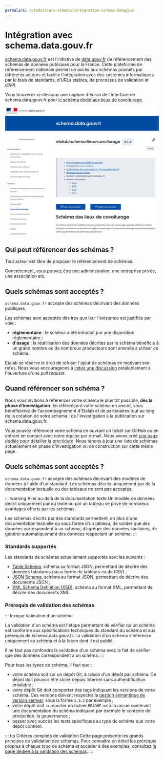 ```yaml
---
permalink: /producteurs-schemas/integration-schema-datagouv
---
```


# Intégration avec schema.data.gouv.fr

[schema.data.gouv.fr](https://schema.data.gouv.fr) est l’initiative de [data.gouv.fr](https://data.gouv.fr) de référencement des schémas de données publiques pour la France. Cette plateforme de référencement nationale permet un accès aux schémas produits par différents acteurs et facilite l’intégration avec des systèmes informatiques par le biais de standards, d’URLs stables, de processus de validation et d’API.

Vous trouverez ci-dessous une capture d'écran de l'interface de schema.data.gouv.fr pour [le schéma dédié aux lieux de covoiturage](https://schema.data.gouv.fr/etalab/schema-lieux-covoiturage/latest.html).

![Capture d'écran de l'interface de schema.data.gouv.fr](./images/schema-datagouv.png)

## Qui peut référencer des schémas ?
Tout acteur est libre de proposer le référencement de schémas.

Concrètement, vous pouvez être une administration, une entreprise privée, une association etc.

## Quels schémas sont acceptés ?
`schema.data.gouv.fr` accepte des schémas décrivant des données publiques.

Les schémas sont acceptés dès lros que leur l'existence est justifiée par voie :
- **réglementaire** : le schéma a été introduit par une disposition réglementaire ;
- **d'usage** : la réutilisation des données décrites par le schéma bénéficie à un grand nombre ou de nombreux producteurs sont amenés à utiliser ce schéma.

Etalab se réserve le droit de refuser l'ajout de schémas en motivant son refus. Nous vous encourageons à [initier une discussion](https://github.com/etalab/schema.data.gouv.fr/issues) préalablement à l'ouverture d'une _pull request_.

## Quand référencer son schéma ?

Nous vous invitions à référencer votre schéma le plus tôt possible, **dès la phase d'investigation**. En référençant votre schéma en amont, vous bénéficierez de l'accompagnement d'Etalab et de partenaires tout au long de la création de votre schéma : de l'investigation à la publication sur schema.data.gouv.fr.

Vous pouvez référencer votre schéma en ouvrant un ticket sur GitHub ou en entrant en contact avec notre équipe par e-mail. Nous avons créé [une page dédiée pour détailler la procédure](https://schema.data.gouv.fr/documentation/schemas-investigation-construction). Nous tenons à jour une liste de schémas actuellement en phase d'investigation ou de construction sur cette même page.

## Quels schémas sont acceptés ?

`schema.data.gouv.fr` accepte des schémas décrivant des modèles de données à l'aide d'un standard. Les schémas décrits uniquement par de la documentation textuelle ou des tableaux ne sont pas acceptés.

::: warning Aller au-delà de la documentation texte
Un modèle de données décrit uniquement par du texte ou par un tableau se prive de nombreux avantages offerts par les schémas.

Les schémas décrits par des standards permettent, en plus d'une documentation textuelle ou sous forme d'un tableau, de valider que des données correspondent à un schéma, d’agréger des données similaires, de générer automatiquement des données respectant un schéma.
:::

### Standards supportés
Les standards de schémas actuellement supportés sont les suivants :

- [Table Schema](https://frictionlessdata.io/specs/table-schema/), schéma au format JSON, permettant de décrire des données tabulaires (sous forme de tableurs ou de CSV) ;
- [JSON Schema](https://json-schema.org), schéma au format JSON, permettant de décrire des documents JSON ;
- [XML Schema Definition (XSD)](https://www.w3.org/TR/xmlschema11-1/), schéma au format XML, permettant de décrire des documents XML.

### Prérequis de validation des schémas

::: lexique Validation d'un schéma

La validation d'un schéma est l'étape permettant de vérifier qu'un schéma est conforme aux spécifications techniques du standard du schéma et aux prérequis de schema.data.gouv.fr. La validation d'un schéma s'intéresse uniquement au schéma et à la façon dont il est publié.

Il ne faut pas confondre la validation d'un schéma avec le fait de vérifier que des données correspondent à un schéma.
::: 

Pour tous les types de schéma, il faut que :
- votre schéma soit sur un dépôt Git, à raison d'un dépôt par schéma. Ce dépôt doit pouvoir être cloné depuis Internet sans authentification préalable ;
- votre dépôt Git doit comporter des tags indiquant les versions de votre schéma. Ces versions doivent respecter la [gestion sémantique de version semver](https://semver.org/lang/fr/), sous la forme `1.3.2` par exemple ;
- votre dépôt doit comporter un fichier `README.md` à la racine contenant une documentation du schéma indiquant par exemple le contexte de production, la gouvernance ;
- passer avec succès les tests spécifiques au type de schéma que votre dépôt contient.

::: tip Critères complets de validation
Cette page présente les grands principes de validation des schémas. Pour connaître en détail les prérequis propres à chaque type de schéma et accéder à des exemples, consultez [la page dédiée à la validation des schémas](https://schema.data.gouv.fr/documentation/validation-schemas).
::: 
